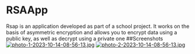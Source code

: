 # RSAApp
Rsap is an application developed as part of a school project. It works on the basis of asymmetric encryption and allows you to encrypt data using a public key, as well as decrypt using a private one
##Screenshots
[![photo-1-2023-10-14-08-56-13.jpg](https://i.postimg.cc/k4ht46Hg/photo-1-2023-10-14-08-56-13.jpg)](https://postimg.cc/VrnNZ61x)
[![photo-2-2023-10-14-08-56-13.jpg](https://i.postimg.cc/BbLP1ZWc/photo-2-2023-10-14-08-56-13.jpg)](https://postimg.cc/sGzgkrgv)

